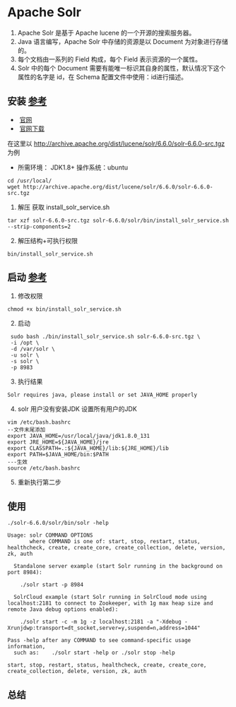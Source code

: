 # Apache Solr 
1. Apache Solr 是基于 Apache lucene 的一个开源的搜索服务器。
1. Java 语言编写，Apache Solr 中存储的资源是以 Document 为对象进行存储的。
1. 每个文档由一系列的 Field 构成，每个 Field 表示资源的一个属性。
1. Solr 中的每个 Document 需要有能唯一标识其自身的属性，默认情况下这个属性的名字是 id，在 Schema 配置文件中使用：<uniqueKey>id</uniqueKey>进行描述。

## 安装 [参考](http://lucene.apache.org/solr/guide/6_6/solr-control-script-reference.html#solr-control-script-reference)
*  [官网](http://lucene.apache.org/solr/)
*  [官网下载](http://archive.apache.org/dist/lucene/solr/)

在这里以 http://archive.apache.org/dist/lucene/solr/6.6.0/solr-6.6.0-src.tgz  为例
* 所需环境： JDK1.8+  操作系统：ubuntu
```
cd /usr/local/
wget http://archive.apache.org/dist/lucene/solr/6.6.0/solr-6.6.0-src.tgz
```
1. 解压 获取 install_solr_service.sh
```
tar xzf solr-6.6.0-src.tgz solr-6.6.0/solr/bin/install_solr_service.sh --strip-components=2
```
2. 解压结构+可执行权限
```
bin/install_solr_service.sh
```
## 启动 [参考](http://lucene.apache.org/solr/guide/6_6/solr-control-script-reference.html#solr-control-script-reference)
1. 修改权限
```
chmod +x bin/install_solr_service.sh
```
2. 启动
```
 sudo bash ./bin/install_solr_service.sh solr-6.6.0-src.tgz \
 -i /opt \
 -d /var/solr \
 -u solr \
 -s solr \
 -p 8983
```
3. 执行结果
```
Solr requires java, please install or set JAVA_HOME properly
```
4. solr 用户没有安装JDK 设置所有用户的JDK
```
vim /etc/bash.bashrc 
--文件末尾添加
export JAVA_HOME=/usr/local/java/jdk1.8.0_131
export JRE_HOME=${JAVA_HOME}/jre
export CLASSPATH=.:${JAVA_HOME}/lib:${JRE_HOME}/lib
export PATH=$JAVA_HOME/bin:$PATH
---生效
source /etc/bash.bashrc 
```

5. 重新执行第二步

## 使用 
```
./solr-6.6.0/solr/bin/solr -help

Usage: solr COMMAND OPTIONS
       where COMMAND is one of: start, stop, restart, status, healthcheck, create, create_core, create_collection, delete, version, zk, auth

  Standalone server example (start Solr running in the background on port 8984):

    ./solr start -p 8984

  SolrCloud example (start Solr running in SolrCloud mode using localhost:2181 to connect to Zookeeper, with 1g max heap size and remote Java debug options enabled):

    ./solr start -c -m 1g -z localhost:2181 -a "-Xdebug -Xrunjdwp:transport=dt_socket,server=y,suspend=n,address=1044"

Pass -help after any COMMAND to see command-specific usage information,
  such as:    ./solr start -help or ./solr stop -help

start, stop, restart, status, healthcheck, create, create_core, create_collection, delete, version, zk, auth

```

## 总结
